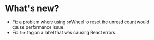 # What's new?

- Fix a problem where using onWheel to reset the unread count would cause performance issue.
- Fix `for` tag on a label that was causing React errors.
